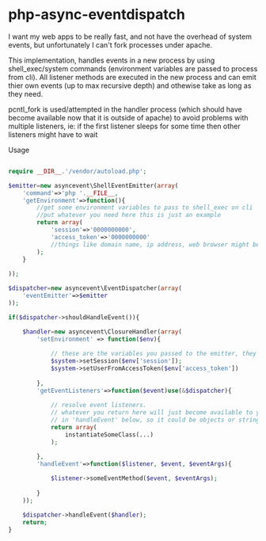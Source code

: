 # php-async-eventdispatch #

I want my web apps to be really fast, and not have the overhead of system events, but unfortunately I can't fork processes under apache.

This implementation, handles events in a new process by using shell_exec/system commands (environment variables are passed to process from cli). All listener methods are executed in the new process and can emit thier own events (up to max recursive depth) and othewise take as long as they need.  

pcntl_fork is used/attempted in the handler process (which should have become available now that it is outside of apache) to avoid problems with multiple listeners, ie: if the first listener sleeps for some time then other listeners might have to wait

Usage
```php

require __DIR__.'/vendor/autoload.php';

$emitter=new asyncevent\ShellEventEmitter(array(
	'command'=>'php '.__FILE__, 
	'getEnvironment'=>function(){
		//get some environment variables to pass to shell_exec on cli
		//put whatever you need here this is just an example
		return array(
			'session'=>'0000000000',
			'access_token'=>'0000000000'
			//things like domain name, ip address, web browser might be useful
		);
	}
	
));

$dispatcher=new asyncevent\EventDispatcher(array(
	'eventEmitter'=>$emitter
));

if($dispatcher->shouldHandleEvent()){

	$handler=new asyncevent\ClosureHandler(array(
		'setEnvironment' => function($env){
		
			// these are the variables you passed to the emitter, they came back from the command line
			$system->setSession($env['session']);
			$system->setUserFromAccessToken($env['access_token'])
			
		},
		'getEventListeners'=>function($event)use(&$dispatcher){
		
			// resolve event listeners. 
			// whatever you return here will just become available to you 
			// in 'handleEvent' below, so it could be objects or strings, ids...
			return array(
				instantiateSomeClass(...)
			);

		},
		'handleEvent'=>function($listener, $event, $eventArgs){
			
			$listener->someEventMethod($event, $eventArgs);
			
		}
	));

	$dispatcher->handleEvent($handler);
	return;
}


```
